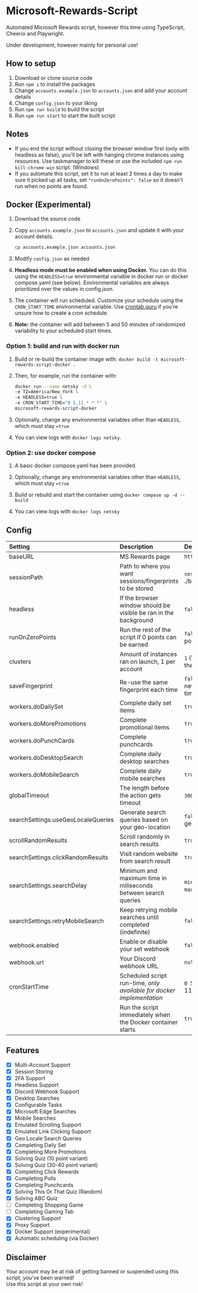 # Microsoft-Rewards-Script
Automated Microsoft Rewards script, however this time using TypeScript, Cheerio and Playwright.

Under development, however mainly for personal use!

## How to setup ##
1. Download or clone source code
2. Run `npm i` to install the packages
3. Change `accounts.example.json` to `accounts.json` and add your account details
4. Change `config.json` to your liking
5. Run `npm run build` to build the script
6. Run `npm run start` to start the built script

## Notes ##
- If you end the script without closing the browser window first (only with headless as false), you'll be left with hanging chrome instances using resources. Use taskmanager to kill these or use the included `npm run kill-chrome-win` script. (Windows)
- If you automate this script, set it to run at least 2 times a day to make sure it picked up all tasks, set `"runOnZeroPoints": false` so it doesn't run when no points are found.

## Docker (Experimental) ##
1. Download the source code

2. Copy `accounts.example.json` to `accounts.json` and update it with your account details.

   ```bash
   cp accounts.example.json accounts.json
   ```

3. Modify `config.json` as needed

4. **Headless mode must be enabled when using Docker.** You can do this using the `HEADLESS=true` environmental variable in docker run or docker compose.yaml (see below). Environmental variables are always prioritized over the values in config.json. 

5. The container will run scheduled. Customize your schedule using the `CRON_START_TIME` environmental variable. Use [crontab.guru](crontab.guru) if you're unsure how to create a cron schedule.

6. **Note:** the container will add between 5 and 50 minutes of randomized variability to your scheduled start times. 
### Option 1: build and run with docker run

1. Build or re-build the container image with: `docker build -t microsoft-rewards-script-docker .` 

2. Then,  for example, run the container with:

   ```bash
   docker run --name netsky -d \
   -e TZ=America/New_York \
   -e HEADLESS=true \
   -e CRON_START_TIME="0 5,11 * * *" \
   microsoft-rewards-script-docker
   ```
   
3. Optionally, change any environmental variables other than `HEADLESS`, which must stay `=true`

4. You can view logs with `docker logs netsky`.

### Option 2: use docker compose

1. A basic docker compose.yaml has been provided. 

2. Optionally, change any environmental variables other than `HEADLESS`, which must stay `=true`

3. Build or rebuild and start the container using `docker compose up -d --build` 

4. You can view logs with `docker logs netsky`


## Config ## 
| Setting        | Description           | Default  | Docker Environmental Variable |
| :------------- |:-------------| :-----| :-----|
|  baseURL    | MS Rewards page | `https://rewards.bing.com` | BASE_URL |
|  sessionPath    | Path to where you want sessions/fingerprints to be stored | `sessions` (In ./browser/sessions) | SESSION_PATH |
|  headless    | If the browser window should be visible be ran in the background | `false` (Browser is visible) | HEADLESS *(must be set to `=true` for docker)* |
|  runOnZeroPoints    | Run the rest of the script if 0 points can be earned | `false` (Will not run on 0 points) | RUN_ON_ZERO_POINTS |
|  clusters    | Amount of instances ran on launch, 1 per account | `1` (Will run 1 account at the time) | CLUSTERS |
|  saveFingerprint    | Re-use the same fingerprint each time | `false` (Will generate a new fingerprint each time) | SAVE_FINGERPRINT |
|  workers.doDailySet    | Complete daily set items | `true`  | WORKERS_DO_DAILY_SET |
|  workers.doMorePromotions    | Complete promotional items | `true`  | WORKERS_DO_MORE_PROMOTIONS |
|  workers.doPunchCards    | Complete punchcards | `true`  | WORKERS_DO_PUNCH_CARDS |
|  workers.doDesktopSearch    | Complete daily desktop searches | `true`  | WORKERS_DO_DESKTOP_SEARCH |
|  workers.doMobileSearch    | Complete daily mobile searches | `true`  | WORKERS_DO_MOBILE_SEARCH |
|  globalTimeout    | The length before the action gets timeout | `30000` (30 seconds)   | GLOBAL_TIMEOUT |
|  searchSettings.useGeoLocaleQueries    | Generate search queries based on your geo-location | `false` (Uses EN-US generated queries)  | SEARCH_SETTINGS_USE_GEO_LOCALE_QUERIES |
|  scrollRandomResults    | Scroll randomly in search results | `true`   | SEARCH_SETTINGS_SCROLL_RANDOM_RESULTS |
|  searchSettings.clickRandomResults    | Visit random website from search result| `true`   | SEARCH_SETTINGS_CLICK_RANDOM_RESULTS |
|  searchSettings.searchDelay    | Minimum and maximum time in miliseconds between search queries | `min: 10000` (10 seconds)    `max: 20000` (20 seconds) | SEARCH_DELAY_MIN SEARCH_DELAY_MAX |
|  searchSettings.retryMobileSearch     | Keep retrying mobile searches until completed (indefinite)| `false` | SEARCH_SETTINGS_RETRY_MOBILE_SEARCH |
|  webhook.enabled     | Enable or disable your set webhook | `false` | WEBHOOK_ENABLED |
|  webhook.url     | Your Discord webhook URL | `null` | WEBHOOK_URL="" |
| cronStartTime | Scheduled script run-time, *only available for docker implementation* | `0 5,11 * * *` (5:00 am, 11:00 am daily) | CRON_START_TIME="" |
|  | Run the script immediately when the Docker container starts | `true` | RUN_ON_START |

## Features ##
- [x] Multi-Account Support
- [x] Session Storing
- [x] 2FA Support
- [x] Headless Support
- [x] Discord Webhook Support
- [x] Desktop Searches
- [x] Configurable Tasks
- [x] Microsoft Edge Searches
- [x] Mobile Searches
- [x] Emulated Scrolling Support
- [x] Emulated Link Clicking Support
- [x] Geo Locale Search Queries
- [x] Completing Daily Set
- [x] Completing More Promotions
- [x] Solving Quiz (10 point variant)
- [x] Solving Quiz (30-40 point variant)
- [x] Completing Click Rewards
- [x] Completing Polls
- [x] Completing Punchcards
- [x] Solving This Or That Quiz (Random)
- [x] Solving ABC Quiz
- [ ] Completing Shopping Game
- [ ] Completing Gaming Tab
- [x] Clustering Support
- [x] Proxy Support
- [x] Docker Support (experimental)
- [x] Automatic scheduling (via Docker)

## Disclaimer ##
Your account may be at risk of getting banned or suspended using this script, you've been warned!
<br /> 
Use this script at your own risk!

